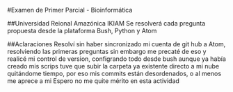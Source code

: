 #Examen de Primer Parcial - Bioinformática

##Universidad Reional Amazónica IKIAM 
Se resolverá cada pregunta propuesta desde la plataforma Bush, Python y Atom

##Aclaraciones
Resolví sin haber sincronizado mi cuenta de git hub a Atom, resolviendo las primeras preguntas
sin embargo me precaté de eso y realicé mi control de version, configrando todo desde bush
aunque ya había creado mis scrips tuve que subir la carpeta ya existente directo a mi nube
quitándome tiempo, por eso mis commits están desordenados, o al menos me aprece a mi
Espero no me quite mérito en esta actividad


